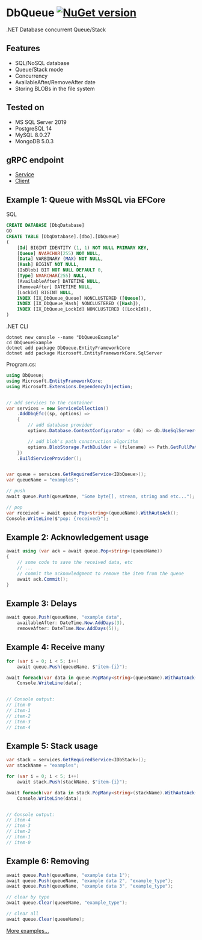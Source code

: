 # DbQueue [![NuGet version](https://badge.fury.io/nu/DbQueue.svg)](http://badge.fury.io/nu/DbQueue)
.NET Database concurrent Queue/Stack


## Features
* SQL/NoSQL database
* Queue/Stack mode
* Concurrency
* AvailableAfter/RemoveAfter date
* Storing BLOBs in the file system


## Tested on
* MS SQL Server 2019
* PostgreSQL 14
* MySQL 8.0.27
* MongoDB 5.0.3


## gRPC endpoint
* [Service](https://github.com/mustaddon/DbQueue/tree/main/DbQueue.Grpc/)
* [Client](https://github.com/mustaddon/DbQueue/tree/main/DbQueue.Grpc.Client/)


## Example 1: Queue with MsSQL via EFCore
SQL
```sql
CREATE DATABASE [DbqDatabase] 
GO
CREATE TABLE [DbqDatabase].[dbo].[DbQueue]
(
    [Id] BIGINT IDENTITY (1, 1) NOT NULL PRIMARY KEY,
    [Queue] NVARCHAR(255) NOT NULL,
    [Data] VARBINARY (MAX) NOT NULL,
    [Hash] BIGINT NOT NULL,
    [IsBlob] BIT NOT NULL DEFAULT 0,
    [Type] NVARCHAR(255) NULL,
    [AvailableAfter] DATETIME NULL,
    [RemoveAfter] DATETIME NULL,
    [LockId] BIGINT NULL,
    INDEX [IX_DbQueue_Queue] NONCLUSTERED ([Queue]),
    INDEX [IX_DbQueue_Hash] NONCLUSTERED ([Hash]),
    INDEX [IX_DbQueue_LockId] NONCLUSTERED ([LockId]),
)
```

.NET CLI
```cli
dotnet new console --name "DbQueueExample"
cd DbQueueExample
dotnet add package DbQueue.EntityFrameworkCore
dotnet add package Microsoft.EntityFrameworkCore.SqlServer
```

Program.cs:
```C#
using DbQueue;
using Microsoft.EntityFrameworkCore;
using Microsoft.Extensions.DependencyInjection;


// add services to the container
var services = new ServiceCollection()
    .AddDbqEfc((sp, options) =>
    {
        // add database provider 
        options.Database.ContextConfigurator = (db) => db.UseSqlServer("Data Source=(localdb)\\MSSQLLocalDB;Initial Catalog=DbqDatabase;Integrated Security=True;Persist Security Info=False;Pooling=False;MultipleActiveResultSets=False;Connect Timeout=60;Encrypt=False;TrustServerCertificate=False");

        // add blob's path construction algorithm 
        options.BlobStorage.PathBuilder = (filename) => Path.GetFullPath($@"_blob\{DateTime.Now:yyyy\\MM\\dd}\{filename}");
    })
    .BuildServiceProvider();


var queue = services.GetRequiredService<IDbQueue>();
var queueName = "examples";

// push
await queue.Push(queueName, "Some byte[], stream, string and etc...");

// pop
var received = await queue.Pop<string>(queueName).WithAutoAck();
Console.WriteLine($"pop: {received}");
```


## Example 2: Acknowledgement usage
```C#
await using (var ack = await queue.Pop<string>(queueName))
{
    // some code to save the received data, etc
    // ...
    // commit the acknowledgment to remove the item from the queue
    await ack.Commit();
}
```


## Example 3: Delays
```C#
await queue.Push(queueName, "example data", 
    availableAfter: DateTime.Now.AddDays(3),
    removeAfter: DateTime.Now.AddDays(5));
```


## Example 4: Receive many
```C#
for (var i = 0; i < 5; i++)
    await queue.Push(queueName, $"item-{i}");

await foreach(var data in queue.PopMany<string>(queueName).WithAutoAck())
    Console.WriteLine(data);


// Console output:
// item-0
// item-1
// item-2
// item-3
// item-4
```


## Example 5: Stack usage
```C#
var stack = services.GetRequiredService<IDbStack>();
var stackName = "examples";

for (var i = 0; i < 5; i++)
    await stack.Push(stackName, $"item-{i}");

await foreach(var data in stack.PopMany<string>(stackName).WithAutoAck())
    Console.WriteLine(data);


// Console output:
// item-4
// item-3
// item-2
// item-1
// item-0
```


## Example 6: Removing
```C#
await queue.Push(queueName, "example data 1");
await queue.Push(queueName, "example data 2", "example_type");
await queue.Push(queueName, "example data 3", "example_type");

// clear by type
await queue.Clear(queueName, "example_type");

// clear all
await queue.Clear(queueName);
```

[More examples...](https://github.com/mustaddon/DbQueue/tree/main/Examples/)